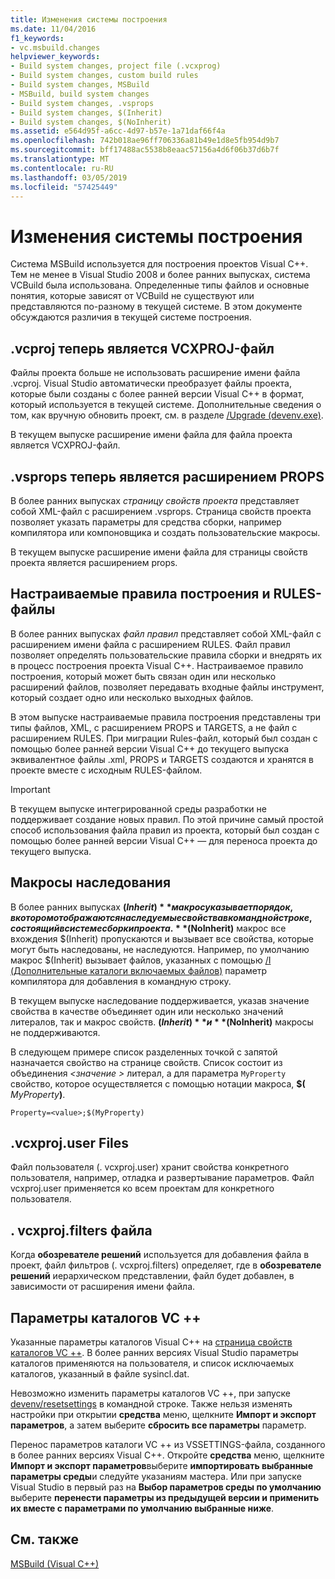 ```yaml
---
title: Изменения системы построения
ms.date: 11/04/2016
f1_keywords:
- vc.msbuild.changes
helpviewer_keywords:
- Build system changes, project file (.vcxprog)
- Build system changes, custom build rules
- Build system changes, MSBuild
- MSBuild, build system changes
- Build system changes, .vsprops
- Build system changes, $(Inherit)
- Build system changes, $(NoInherit)
ms.assetid: e564d95f-a6cc-4d97-b57e-1a71daf66f4a
ms.openlocfilehash: 742b018ae96ff706336a81b49e1d8e5fb954d9b7
ms.sourcegitcommit: bff17488ac5538b8eaac57156a4d6f06b37d6b7f
ms.translationtype: MT
ms.contentlocale: ru-RU
ms.lasthandoff: 03/05/2019
ms.locfileid: "57425449"
---
```

# <a name="build-system-changes"></a>Изменения системы построения

Система MSBuild используется для построения проектов Visual C++. Тем не менее в Visual Studio 2008 и более ранних выпусках, система VCBuild была использована. Определенные типы файлов и основные понятия, которые зависят от VCBuild не существуют или представляются по-разному в текущей системе. В этом документе обсуждаются различия в текущей системе построения.

## <a name="vcproj-is-now-vcxproj"></a>.vcproj теперь является VCXPROJ-файл

Файлы проекта больше не использовать расширение имени файла .vcproj. Visual Studio автоматически преобразует файлы проекта, которые были созданы с более ранней версии Visual C++ в формат, который используется в текущей системе. Дополнительные сведения о том, как вручную обновить проект, см. в разделе [/Upgrade (devenv.exe)](/visualstudio/ide/reference/upgrade-devenv-exe).

В текущем выпуске расширение имени файла для файла проекта является VCXPROJ-файл.

## <a name="vsprops-is-now-props"></a>.vsprops теперь является расширением PROPS

В более ранних выпусках *страницу свойств проекта* представляет собой XML-файл с расширением .vsprops. Страница свойств проекта позволяет указать параметры для средства сборки, например компилятора или компоновщика и создать пользовательские макросы.

В текущем выпуске расширение имени файла для страницы свойств проекта является расширением props.

## <a name="custom-build-rules-and-rules-files"></a>Настраиваемые правила построения и RULES-файлы

В более ранних выпусках *файл правил* представляет собой XML-файл с расширением имени файла с расширением RULES. Файл правил позволяет определять пользовательские правила сборки и внедрять их в процесс построения проекта Visual C++. Настраиваемое правило построения, который может быть связан один или несколько расширений файлов, позволяет передавать входные файлы инструмент, который создает одно или несколько выходных файлов.

В этом выпуске настраиваемые правила построения представлены три типы файлов, XML, с расширением PROPS и TARGETS, а не файл с расширением RULES. При миграции Rules-файл, который был создан с помощью более ранней версии Visual C++ до текущего выпуска эквивалентное файлы .xml, PROPS и TARGETS создаются и хранятся в проекте вместе с исходным RULES-файлом.

> [!IMPORTANT]
>  В текущем выпуске интегрированной среды разработки не поддерживает создание новых правил. По этой причине самый простой способ использования файла правил из проекта, который был создан с помощью более ранней версии Visual C++ — для переноса проекта до текущего выпуска.

## <a name="inheritance-macros"></a>Макросы наследования

В более ранних выпусках **$(Inherit)** макрос указывает порядок, в котором отображаются наследуемые свойства в командной строке, состоящий в системе сборки проекта. **$(NoInherit)** макрос все вхождения $(Inherit) пропускаются и вызывает все свойства, которые могут быть наследованы, не наследуются. Например, по умолчанию макрос $(Inherit) вызывает файлов, указанных с помощью [/I (Дополнительные каталоги включаемых файлов)](../build/reference/i-additional-include-directories.md) параметр компилятора для добавления в командную строку.

В текущем выпуске наследование поддерживается, указав значение свойства в качестве объединяет один или несколько значений литералов, так и макрос свойств. **$(Inherit)** и **$(NoInherit)** макросы не поддерживаются.

В следующем примере список разделенных точкой с запятой назначается свойство на странице свойств. Список состоит из объединения  *\<значение >* литерал, а для параметра `MyProperty` свойство, которое осуществляется с помощью нотации макроса, **$(**  <em>MyProperty</em>**)**.

```
Property=<value>;$(MyProperty)
```

## <a name="vcxprojuser-files"></a>.vcxproj.user Files

Файл пользователя (. vcxproj.user) хранит свойства конкретного пользователя, например, отладка и развертывание параметров. Файл vcxproj.user применяется ко всем проектам для конкретного пользователя.

## <a name="vcxprojfilters-file"></a>. vcxproj.filters файла

Когда **обозревателе решений** используется для добавления файла в проект, файл фильтров (. vcxproj.filters) определяет, где в **обозревателе решений** иерархическом представлении, файл будет добавлен, в зависимости от расширения имени файла.

## <a name="vc-directories-settings"></a>Параметры каталогов VC ++

Указанные параметры каталогов Visual C++ на [страница свойств каталогов VC ++](../ide/vcpp-directories-property-page.md). В более ранних версиях Visual Studio параметры каталогов применяются на пользователя, и список исключаемых каталогов, указанный в файле sysincl.dat.

Невозможно изменить параметры каталогов VC ++, при запуске [devenv/resetsettings](/visualstudio/ide/reference/resetsettings-devenv-exe) в командной строке. Также нельзя изменять настройки при открытии **средства** меню, щелкните **Импорт и экспорт параметров**, а затем выберите **сбросить все параметры** параметр.

Перенос параметров каталоги VC ++ из VSSETTINGS-файла, созданного в более ранних версиях Visual C++. Откройте **средства** меню, щелкните **Импорт и экспорт параметров**выберите **импортировать выбранные параметры среды**и следуйте указаниям мастера. Или при запуске Visual Studio в первый раз на **Выбор параметров среды по умолчанию** выберите **перенести параметры из предыдущей версии и применить их вместе с параметрами по умолчанию выбранные ниже**.

## <a name="see-also"></a>См. также

[MSBuild (Visual C++)](../build/msbuild-visual-cpp.md)
